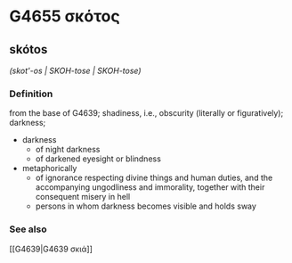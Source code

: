 # G4655 σκότος

## skótos

_(skot'-os | SKOH-tose | SKOH-tose)_

### Definition

from the base of G4639; shadiness, i.e., obscurity (literally or figuratively); darkness; 

- darkness
  - of night darkness
  - of darkened eyesight or blindness
- metaphorically
  - of ignorance respecting divine things and human duties, and the accompanying ungodliness and immorality, together with their consequent misery in hell
  - persons in whom darkness becomes visible and holds sway

### See also

[[G4639|G4639 σκιά]]
